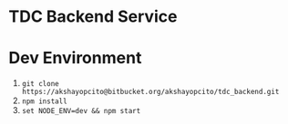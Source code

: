 # TDC Backend Service

# Dev Environment

1. `git clone https://akshayopcito@bitbucket.org/akshayopcito/tdc_backend.git`
2. `npm install`
3. `set NODE_ENV=dev && npm start`
